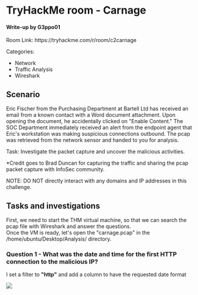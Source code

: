 <h1>TryHackMe room - Carnage</h1>
<h4>Write-up by G3ppo01</h4>
<p>Room Link: https://tryhackme.com/r/room/c2carnage</p>
<p>Categories:</p>
<ul>
  <li>Network</li>
  <li>Traffic Analysis</li>
  <li>Wireshark</li>
</ul>

<h2>Scenario</h2>
<span>Eric Fischer from the Purchasing Department at Bartell Ltd has received an email from a known contact with a Word document attachment.  Upon opening the document, he accidentally clicked on "Enable Content."  The SOC Department immediately received an alert from the endpoint agent that Eric's workstation was making suspicious connections outbound. The pcap was retrieved from the network sensor and handed to you for analysis. 

Task: Investigate the packet capture and uncover the malicious activities. 

*Credit goes to Brad Duncan for capturing the traffic and sharing the pcap packet capture with InfoSec community. 

NOTE: DO NOT directly interact with any domains and IP addresses in this challenge. </span>

<h2>Tasks and investigations</h2>

<p>First, we need to start the THM virtual machine, so that we can search the pcap file with Wireshark and answer the questions.<br>
Once the VM is ready, let's open the "carnage.pcap" in the /home/ubuntu/Desktop/Analysis/ directory. </p>
<h3>Question 1 - What was the date and time for the first HTTP connection to the malicious IP?</h3>
<p>I set a filter to <strong>"http"</strong> and add a column to have the requested date format</p>
<img src="https://github.com/G3ppo01/Write-ups/assets/170022041/544d9d95-e501-4214-b266-2cbd7f13a275">
